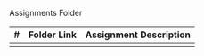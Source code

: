  Assignments Folder

|   #   | Folder Link | Assignment Description |
| :---: | ----------- | ---------------------- |
|       |             |                        |
